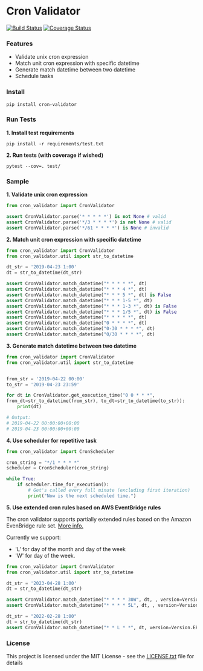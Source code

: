 # Cron Validator

[![Build Status](https://travis-ci.org/vcoder4c/cron-validator.svg?branch=master)](https://travis-ci.org/vcoder4c/cron-validator)
[![Coverage Status](https://coveralls.io/repos/github/vcoder4c/cron-validator/badge.svg?branch=master)](https://coveralls.io/github/vcoder4c/cron-validator?branch=master)

### **Features**

- Validate unix cron expression
- Match unit cron expression with specific datetime
- Generate match datetime between two datetime
- Schedule tasks

### **Install**

```shell script
pip install cron-validator
```

### **Run Tests**

**1. Install test requirements**

```shell script
pip install -r requirements/test.txt
```

**2. Run tests (with coverage if wished)**

```shell script
pytest --cov=. test/
```

### Sample

**1. Validate unix cron expression**

```python
from cron_validator import CronValidator

assert CronValidator.parse('* * * * *') is not None # valid
assert CronValidator.parse('*/3 * * * *') is not None # valid
assert CronValidator.parse('*/61 * * * *') is None # invalid
```

**2. Match unit cron expression with specific datetime**

```python
from cron_validator import CronValidator
from cron_validator.util import str_to_datetime

dt_str = '2019-04-23 1:00'
dt = str_to_datetime(dt_str)

assert CronValidator.match_datetime("* * * * *", dt)
assert CronValidator.match_datetime("* * * 4 *", dt)
assert CronValidator.match_datetime("* * * 5 *", dt) is False
assert CronValidator.match_datetime("* * * 1-5 *", dt)
assert CronValidator.match_datetime("* * * 1-3 *", dt) is False
assert CronValidator.match_datetime("* * * 1/5 *", dt) is False
assert CronValidator.match_datetime("* * * * *", dt)
assert CronValidator.match_datetime("0 * * * *", dt)
assert CronValidator.match_datetime("0-30 * * * *", dt)
assert CronValidator.match_datetime("0/30 * * * *", dt)
```

**3. Generate match datetime between two datetime**

```python
from cron_validator import CronValidator
from cron_validator.util import str_to_datetime


from_str = '2019-04-22 00:00'
to_str = '2019-04-23 23:59'

for dt in CronValidator.get_execution_time("0 0 * * *",
from_dt=str_to_datetime(from_str), to_dt=str_to_datetime(to_str)):
    print(dt)

# Output:
# 2019-04-22 00:00:00+00:00
# 2019-04-23 00:00:00+00:00
```

**4. Use scheduler for repetitive task**

```python
from cron_validator import CronScheduler

cron_string = "*/1 * * * *"
scheduler = CronScheduler(cron_string)

while True:
    if scheduler.time_for_execution():
        # Get's called every full minute (excluding first iteration)
        print("Now is the next scheduled time.")
```

**5. Use extended cron rules based on AWS EventBridge rules**

The cron validator supports partially extended rules based on the Amazon EvenBridge rule set. [More info.](https://docs.aws.amazon.com/eventbridge/latest/userguide/eb-create-rule-schedule.html#eb-cron-expressions)

Currently we support:
- 'L' for day of the month and day of the week
- 'W' for day of the week.

```python
from cron_validator import CronValidator
from cron_validator.util import str_to_datetime

dt_str = '2023-04-28 1:00'
dt = str_to_datetime(dt_str)

assert CronValidator.match_datetime("* * * * 30W", dt, , version=Version.EB)
assert CronValidator.match_datetime("* * * * 5L", dt, , version=Version.EB)

dt_str = "2022-02-28 1:00"
dt = str_to_datetime(dt_str)
assert CronValidator.match_datetime("* * L * *", dt, version=Version.EB)
```

### License

This project is licensed under the MIT License - see the [LICENSE.txt](LICENSE.txt) file for details
